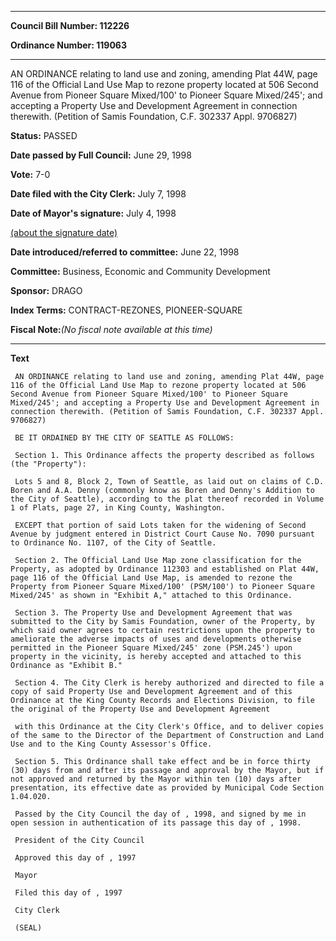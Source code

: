 

********

**Council Bill Number: 112226**
   
**Ordinance Number: 119063**
********

 AN ORDINANCE relating to land use and zoning, amending Plat 44W, page 116 of the Official Land Use Map to rezone property located at 506 Second Avenue from Pioneer Square Mixed/100' to Pioneer Square Mixed/245'; and accepting a Property Use and Development Agreement in connection therewith. (Petition of Samis Foundation, C.F. 302337 Appl. 9706827)

**Status:** PASSED
   
**Date passed by Full Council:** June 29, 1998
   
**Vote:** 7-0
   
**Date filed with the City Clerk:** July 7, 1998
   
**Date of Mayor's signature:** July 4, 1998
   
[(about the signature date)](/~public/approvaldate.htm)
   
   
   
**Date introduced/referred to committee:** June 22, 1998
   
**Committee:** Business, Economic and Community Development
   
**Sponsor:** DRAGO
   
   
**Index Terms:** CONTRACT-REZONES, PIONEER-SQUARE

**Fiscal Note:**_(No fiscal note available at this time)_

********

**Text**
   
```
 AN ORDINANCE relating to land use and zoning, amending Plat 44W, page 116 of the Official Land Use Map to rezone property located at 506 Second Avenue from Pioneer Square Mixed/100' to Pioneer Square Mixed/245'; and accepting a Property Use and Development Agreement in connection therewith. (Petition of Samis Foundation, C.F. 302337 Appl. 9706827)

 BE IT ORDAINED BY THE CITY OF SEATTLE AS FOLLOWS:

 Section 1. This Ordinance affects the property described as follows (the "Property"):

 Lots 5 and 8, Block 2, Town of Seattle, as laid out on claims of C.D. Boren and A.A. Denny (commonly know as Boren and Denny's Addition to the City of Seattle), according to the plat thereof recorded in Volume 1 of Plats, page 27, in King County, Washington.

 EXCEPT that portion of said Lots taken for the widening of Second Avenue by judgment entered in District Court Cause No. 7090 pursuant to Ordinance No. 1107, of the City of Seattle.

 Section 2. The Official Land Use Map zone classification for the Property, as adopted by Ordinance 112303 and established on Plat 44W, page 116 of the Official Land Use Map, is amended to rezone the Property from Pioneer Square Mixed/100' (PSM/100') to Pioneer Square Mixed/245' as shown in "Exhibit A," attached to this Ordinance.

 Section 3. The Property Use and Development Agreement that was submitted to the City by Samis Foundation, owner of the Property, by which said owner agrees to certain restrictions upon the property to ameliorate the adverse impacts of uses and developments otherwise permitted in the Pioneer Square Mixed/245' zone (PSM.245') upon property in the vicinity, is hereby accepted and attached to this Ordinance as "Exhibit B."

 Section 4. The City Clerk is hereby authorized and directed to file a copy of said Property Use and Development Agreement and of this Ordinance at the King County Records and Elections Division, to file the original of the Property Use and Development Agreement

 with this Ordinance at the City Clerk's Office, and to deliver copies of the same to the Director of the Department of Construction and Land Use and to the King County Assessor's Office.

 Section 5. This Ordinance shall take effect and be in force thirty (30) days from and after its passage and approval by the Mayor, but if not approved and returned by the Mayor within ten (10) days after presentation, its effective date as provided by Municipal Code Section 1.04.020.

 Passed by the City Council the day of , 1998, and signed by me in open session in authentication of its passage this day of , 1998.

 President of the City Council

 Approved this day of , 1997

 Mayor

 Filed this day of , 1997

 City Clerk

 (SEAL)

```
